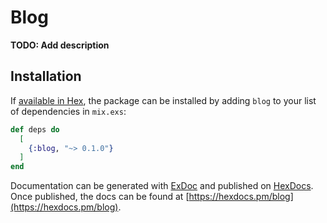 # Blog

**TODO: Add description**

## Installation

If [available in Hex](https://hex.pm/docs/publish), the package can be installed
by adding `blog` to your list of dependencies in `mix.exs`:

```elixir
def deps do
  [
    {:blog, "~> 0.1.0"}
  ]
end
```

Documentation can be generated with [ExDoc](https://github.com/elixir-lang/ex_doc)
and published on [HexDocs](https://hexdocs.pm). Once published, the docs can
be found at [https://hexdocs.pm/blog](https://hexdocs.pm/blog).

